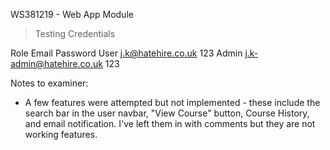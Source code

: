 WS381219 - Web App Module

> Testing Credentials

Role    Email	                    Password
User	j.k@hatehire.co.uk	        123
Admin	j.k-admin@hatehire.co.uk	123

Notes to examiner:

* A few features were attempted but not implemented - these include the search bar in the user navbar, "View Course" button, Course History, and email notification. I've left them in with comments but they are not working features.
